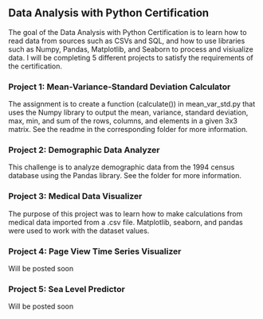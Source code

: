 ## Data Analysis with Python Certification

The goal of the Data Analysis with Python Certification is to learn how to read data from sources such as CSVs and SQL, and how to use libraries such as Numpy, Pandas, Matplotlib, and Seaborn to process and visiualize data.  I will be completing 5 different projects to satisfy the requirements of the certification.

### Project 1: Mean-Variance-Standard Deviation Calculator
  The assignment is to create a function (calculate()) in mean_var_std.py that uses the Numpy library to output the mean, variance, standard deviation, max, min, and sum of the rows, columns, and elements in a given 3x3 matrix.  See the readme in the corresponding folder for more information.
  

### Project 2: Demographic Data Analyzer
  This challenge is to analyze demographic data from the 1994 census database using the Pandas library.  See the folder for more information.


### Project 3: Medical Data Visualizer
  The purpose of this project was to learn how to make calculations from medical data imported from a .csv file.  Matplotlib, seaborn, and pandas were used to work with the dataset values.
  
 
### Project 4: Page View Time Series Visualizer
  Will be posted soon
  
 
### Project 5: Sea Level Predictor
  Will be posted soon 
